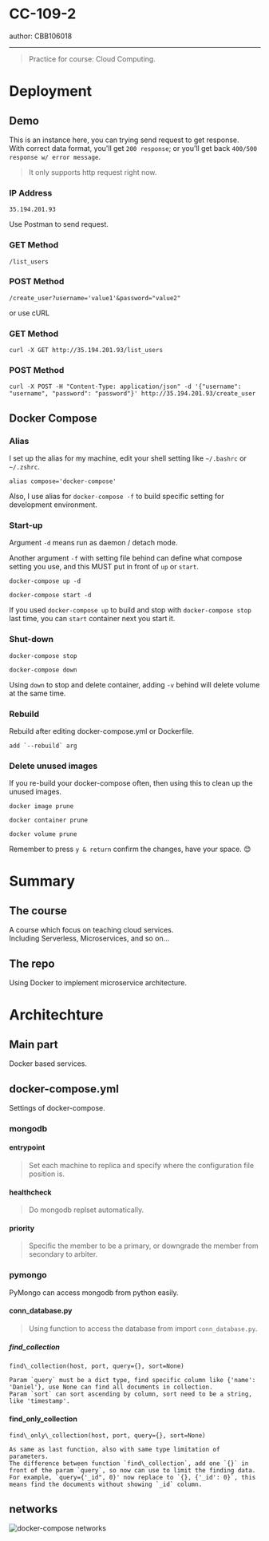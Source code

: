 # CC-109-2

author: CBB106018

---

> Practice for course: Cloud Computing.

# Deployment

## Demo
This is an instance here, you can trying send request to get response.<br>
With correct data format, you'll get `200 response`; or you'll get back `400/500 response w/ error message`.

> It only supports http request right now.

### IP Address

	35.194.201.93

Use Postman to send request.

### GET Method

	/list_users

### POST Method

	/create_user?username='value1'&password="value2"

or use cURL

### GET Method

	curl -X GET http://35.194.201.93/list_users

### POST Method

	curl -X POST -H "Content-Type: application/json" -d '{"username": "username", "password": "password"}' http://35.194.201.93/create_user

## Docker Compose

### Alias
I set up the alias for my machine, edit your shell setting like `~/.bashrc` or `~/.zshrc`.

	alias compose='docker-compose'

Also, I use alias for `docker-compose -f` to build specific setting for development environment.

### Start-up
Argument `-d` means run as daemon / detach mode.

Another argument `-f` with setting file behind can define what compose setting you use, and this MUST put in front of `up` or `start`.

	docker-compose up -d 

	docker-compose start -d

If you used `docker-compose up` to build and stop with `docker-compose stop` last time, you can `start` container next you start it.

### Shut-down

	docker-compose stop

	docker-compose down

Using `down` to stop and delete container, adding `-v` behind will delete volume at the same time.

### Rebuild
Rebuild after editing docker-compose.yml or Dockerfile.

	add `--rebuild` arg

### Delete unused images
If you re-build your docker-compose often, then using this to clean up the unused images.

	docker image prune

	docker container prune

	docker volume prune

Remember to press `y & return` confirm the changes, have your space. :blush:

# Summary

## The course
A course which focus on teaching cloud services.<br>
Including Serverless, Microservices, and so on...

## The repo
Using Docker to implement microservice architecture.

# Architechture

## Main part
Docker based services.

## docker-compose.yml
Settings of docker-compose.

### mongodb

#### entrypoint

> Set each machine to replica and specify where the configuration file position is.

#### healthcheck

> Do mongodb replset automatically.

#### priority

> Specific the member to be a primary, or downgrade the member from secondary to arbiter.

### pymongo
PyMongo can access mongodb from python easily.

#### conn\_database.py
> Using function to access the database from import `conn_database.py`.

##### find\_collection

	find\_collection(host, port, query={}, sort=None)

	Param `query` must be a dict type, find specific column like {'name': 'Daniel'}, use None can find all documents in collection.
	Param `sort` can sort ascending by column, sort need to be a string, like 'timestamp'.

#### find\_only\_collection

	find\_only\_collection(host, port, query={}, sort=None)

	As same as last function, also with same type limitation of parameters.
	The difference between function `find\_collection`, add one `{}` in front of the param `query`, so now can use to limit the finding data.
	For example, `query={'_id", 0}' now replace to `{}, {'_id': 0}`, this means find the documents without showing `_id` column.

## networks

![docker-compose networks](https://i.imgur.com/PZ1eZ0M.png)

